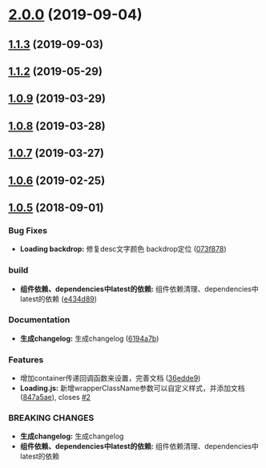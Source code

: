 <a name="2.0.0"></a>
# [2.0.0](https://github.com/tinper-bee/bee-loading/compare/v1.1.3...v2.0.0) (2019-09-04)



<a name="1.1.3"></a>
## [1.1.3](https://github.com/tinper-bee/bee-loading/compare/v1.1.2...v1.1.3) (2019-09-03)



<a name="1.1.2"></a>
## [1.1.2](https://github.com/tinper-bee/bee-loading/compare/v1.0.9...v1.1.2) (2019-05-29)



<a name="1.0.9"></a>
## [1.0.9](https://github.com/tinper-bee/bee-loading/compare/v1.0.8...v1.0.9) (2019-03-29)



<a name="1.0.8"></a>
## [1.0.8](https://github.com/tinper-bee/bee-loading/compare/v1.0.7...v1.0.8) (2019-03-28)



<a name="1.0.7"></a>
## [1.0.7](https://github.com/tinper-bee/bee-loading/compare/v1.0.6...v1.0.7) (2019-03-27)



<a name="1.0.6"></a>
## [1.0.6](https://github.com/tinper-bee/bee-loading/compare/v1.0.5...v1.0.6) (2019-02-25)



<a name="1.0.5"></a>
## [1.0.5](https://github.com/tinper-bee/bee-loading/compare/073f878...v1.0.5) (2018-09-01)


### Bug Fixes

* **Loading backdrop:** 修复desc文字颜色 backdrop定位 ([073f878](https://github.com/tinper-bee/bee-loading/commit/073f878))


### build

* **组件依赖、dependencies中latest的依赖:** 组件依赖清理、dependencies中latest的依赖 ([e434d89](https://github.com/tinper-bee/bee-loading/commit/e434d89))


### Documentation

* **生成changelog:** 生成changelog ([6194a7b](https://github.com/tinper-bee/bee-loading/commit/6194a7b))


### Features

* 增加container传递回调函数来设置，完善文档 ([36edde9](https://github.com/tinper-bee/bee-loading/commit/36edde9))
* **Loading.js:** 新增wrapperClassName参数可以自定义样式，并添加文档 ([847a5ae](https://github.com/tinper-bee/bee-loading/commit/847a5ae)), closes [#2](https://github.com/tinper-bee/bee-loading/issues/2)


### BREAKING CHANGES

* **生成changelog:** 生成changelog
* **组件依赖、dependencies中latest的依赖:** 组件依赖清理、dependencies中latest的依赖



